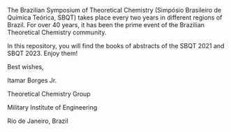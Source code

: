 The Brazilian Symposium of Theoretical Chemistry (Simpósio Brasileiro de Química Teórica, SBQT) takes place every two years in different regions of Brazil. For over 40 years, it has been the prime event of the Brazilian Theoretical Chemistry community.

In this repository, you will find the books of abstracts of the SBQT 2021 and SBQT 2023. Enjoy them!

Best wishes,

Itamar Borges Jr.

Theoretical Chemistry Group

Military Institute of Engineering

Rio de Janeiro, Brazil
